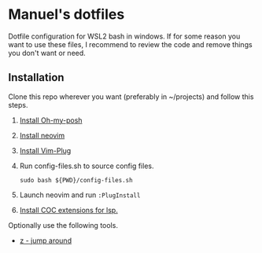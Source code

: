# Manuel's dotfiles

Dotfile configuration for WSL2 bash in windows. If for some reason you want to use these files, I recommend to review the code and remove things you don't want or need.

## Installation

Clone this repo wherever you want (preferably in ~/projects) and follow this steps.

1. [Install Oh-my-posh](https://ohmyposh.dev/docs/installation/linux#installation)
2. [Install neovim](https://github.com/neovim/neovim/wiki/Installing-Neovim)
3. [Install Vim-Plug](https://github.com/junegunn/vim-plug) 
4. Run config-files.sh to source config files.

	```
	sudo bash ${PWD}/config-files.sh
	```
5. Launch neovim and run `:PlugInstall`
6. [Install COC extensions for lsp.](https://github.com/neoclide/coc.nvim/wiki/Using-coc-extensions)

Optionally use the following tools.
- [z - jump around](https://github.com/rupa/z)
